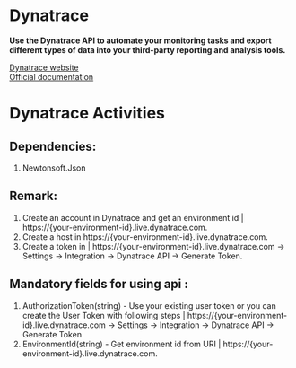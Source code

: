 # Dynatrace 
**Use the Dynatrace API to automate your monitoring tasks and export different types of data into your third-party reporting and analysis tools.**

[Dynatrace website](https://www.dynatrace.com/support/help/get-started/what-is-dynatrace/) <br/>
[Official documentation](https://www.dynatrace.com/support/help/extend-dynatrace/dynatrace-api/environment-api/)

# Dynatrace Activities

## Dependencies:
1. Newtonsoft.Json

## Remark:
1. Create an account in Dynatrace and get an environment id | https://{your-environment-id}.live.dynatrace.com.
2. Create a host in https://{your-environment-id}.live.dynatrace.com.
3. Create a token in | https://{your-environment-id}.live.dynatrace.com -> Settings -> Integration -> Dynatrace API -> Generate Token.

## Mandatory fields for using api :<br />
1. AuthorizationToken(string) - Use your existing user token or you can create the User Token with following steps | https://{your-environment-id}.live.dynatrace.com -> Settings -> Integration -> Dynatrace API -> Generate Token<br />
2. EnvironmentId(string) - Get environment id from URI | https://{your-environment-id}.live.dynatrace.com. <br />
